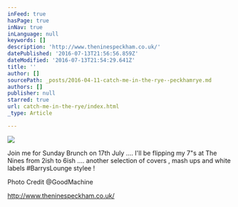 ```yaml
---
inFeed: true
hasPage: true
inNav: true
inLanguage: null
keywords: []
description: 'http://www.theninespeckham.co.uk/'
datePublished: '2016-07-13T21:56:56.859Z'
dateModified: '2016-07-13T21:54:29.641Z'
title: ''
author: []
sourcePath: _posts/2016-04-11-catch-me-in-the-rye--peckhamrye.md
authors: []
publisher: null
starred: true
url: catch-me-in-the-rye/index.html
_type: Article

---
```

![](https://the-grid-user-content.s3-us-west-2.amazonaws.com/076ea6db-9696-4336-a6cb-d338c1e0dd46.jpg)

Join me for Sunday Brunch on 17th July .... I'll be flipping my 7"s at The Nines from 2ish to 6ish .... another selection of covers , mash ups and white labels \#BarrysLounge stylee !

Photo Credit @GoodMachine

http://www.theninespeckham.co.uk/